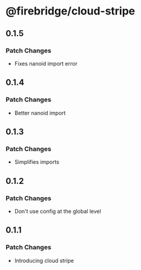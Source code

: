 # @firebridge/cloud-stripe

## 0.1.5

### Patch Changes

- Fixes nanoid import error

## 0.1.4

### Patch Changes

- Better nanoid import

## 0.1.3

### Patch Changes

- Simplifies imports

## 0.1.2

### Patch Changes

- Don't use config at the global level

## 0.1.1

### Patch Changes

- Introducing cloud stripe

